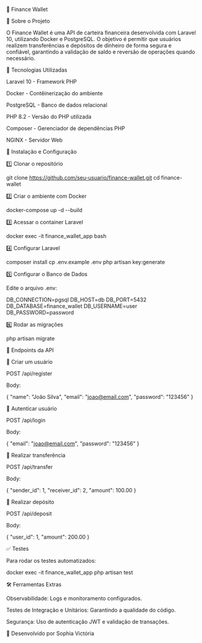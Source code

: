 📌 Finance Wallet

📖 Sobre o Projeto

O Finance Wallet é uma API de carteira financeira desenvolvida com Laravel 10, utilizando Docker e PostgreSQL. O objetivo é permitir que usuários realizem transferências e depósitos de dinheiro de forma segura e confiável, garantindo a validação de saldo e reversão de operações quando necessário.

🚀 Tecnologias Utilizadas

Laravel 10 - Framework PHP

Docker - Contêinerização do ambiente

PostgreSQL - Banco de dados relacional

PHP 8.2 - Versão do PHP utilizada

Composer - Gerenciador de dependências PHP

NGINX - Servidor Web

🔧 Instalação e Configuração

1️⃣ Clonar o repositório

git clone https://github.com/seu-usuario/finance-wallet.git
cd finance-wallet

2️⃣ Criar o ambiente com Docker

docker-compose up -d --build

3️⃣ Acessar o container Laravel

docker exec -it finance_wallet_app bash

4️⃣ Configurar Laravel

composer install
cp .env.example .env
php artisan key:generate

5️⃣ Configurar o Banco de Dados

Edite o arquivo .env:

DB_CONNECTION=pgsql
DB_HOST=db
DB_PORT=5432
DB_DATABASE=finance_wallet
DB_USERNAME=user
DB_PASSWORD=password

6️⃣ Rodar as migrações

php artisan migrate

🔗 Endpoints da API

🔹 Criar um usuário

POST /api/register

Body:

{
  "name": "João Silva",
  "email": "joao@email.com",
  "password": "123456"
}

🔹 Autenticar usuário

POST /api/login

Body:

{
  "email": "joao@email.com",
  "password": "123456"
}

🔹 Realizar transferência

POST /api/transfer

Body:

{
  "sender_id": 1,
  "receiver_id": 2,
  "amount": 100.00
}

🔹 Realizar depósito

POST /api/deposit

Body:

{
  "user_id": 1,
  "amount": 200.00
}

✅ Testes

Para rodar os testes automatizados:

docker exec -it finance_wallet_app php artisan test

🛠 Ferramentas Extras

Observabilidade: Logs e monitoramento configurados.

Testes de Integração e Unitários: Garantindo a qualidade do código.

Segurança: Uso de autenticação JWT e validação de transações.

🚀 Desenvolvido por Sophia Victória

